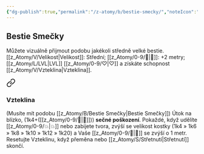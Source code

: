 ```yaml
---
{"dg-publish":true,"permalink":"/z-atomy/b/bestie-smecky/","noteIcon":""}
---
```


## Bestie Smečky 
Můžete vizuálně přijmout podobu jakékoli středně velké bestie.
[[z_Atomy/V/Velikost\|Velikost]]: Střední; [[z_Atomy/0-9/🏃\|🏃]]: +2 metry; [[z_Atomy/L/LVL\|LVL]] [[z_Atomy/0-9/♡\|♡]] a získáte schopnost [[z_Atomy/V/Vzteklina\|Vzteklina]]. 


<div class="transclusion internal-embed is-loaded"><a class="markdown-embed-link" href="/z-atomy/v/vzteklina/" aria-label="Open link"><svg xmlns="http://www.w3.org/2000/svg" width="24" height="24" viewBox="0 0 24 24" fill="none" stroke="currentColor" stroke-width="2" stroke-linecap="round" stroke-linejoin="round" class="svg-icon lucide-link"><path d="M10 13a5 5 0 0 0 7.54.54l3-3a5 5 0 0 0-7.07-7.07l-1.72 1.71"></path><path d="M14 11a5 5 0 0 0-7.54-.54l-3 3a5 5 0 0 0 7.07 7.07l1.71-1.71"></path></svg></a><div class="markdown-embed">




### Vzteklina
(Musíte mít podobu [[z_Atomy/B/Bestie Smečky\|Bestie Smečky]])
Útok na blízko, (1k4+([[z_Atomy/0-9/🎯\|🎯]])) **sečné poškození**. Pokaždé, když udělíte [[z_Atomy/0-9/💥\|💥]] nebo zabijete tvora, zvýší se velikost kostky (1k4 » 1k6 » 1k8 » 1k10 » 1k12 » 1k20) a Vaše [[z_Atomy/0-9/🏃\|🏃]] se zvýší o 1 metr. 
Resetujte Vzteklinu, když přeměna nebo [[z_Atomy/S/Střetnutí\|Střetnutí]] skončí.

</div></div>
